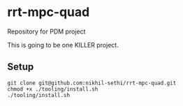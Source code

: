 # rrt-mpc-quad
Repository for PDM project 

This is going to be one KILLER project.

## Setup
```
git clone git@github.com:nikhil-sethi/rrt-mpc-quad.git
chmod +x ./tooling/install.sh
./tooling/install.sh
```
